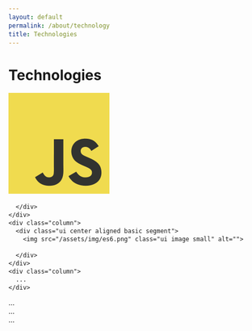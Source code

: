 ```yaml
---
layout: default
permalink: /about/technology
title: Technologies
---
```


# Technologies


<div class="ui internally celled equal width grid">
  <div class="row">
    <div class="column">
      <div class="ui center aligned basic centered segment">
        <img src="/assets/img/javascript.png" class="ui image small" alt="">

      </div>
    </div>
    <div class="column">
      <div class="ui center aligned basic segment">
        <img src="/assets/img/es6.png" class="ui image small" alt="">

      </div>
    </div>
    <div class="column">
      ...
    </div>
  </div>

  <div class="row">
    <div class="column">
      ...
    </div>
    <div class="column">
      ...
    </div>
    <div class="column">
      ...
    </div>
  </div>

</div>
